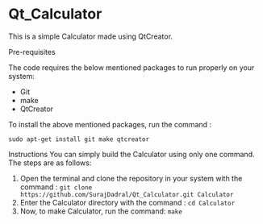 # Qt_Calculator

This is a simple Calculator made using QtCreator.

Pre-requisites

The code requires the below mentioned packages to run properly on your system:
* Git
* make
* QtCreator

To install the above mentioned packages, run the command :

````sudo apt-get install git make qtcreator````

Instructions
You can simply build the Calculator using only one command. The steps are as follows:

1. Open the terminal and clone the repository in your system with the command :
  ````git clone https://github.com/SurajDadral/Qt_Calculator.git Calculator````
1. Enter the Calculator directory with the command :
  ````cd Calculator````
1. Now, to make Calculator, run the command:
  ````make````
